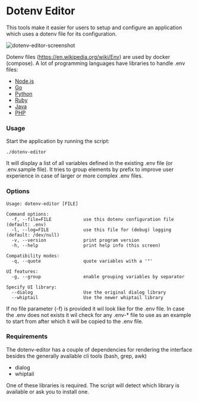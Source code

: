 # Dotenv Editor
This tools make it easier for users to setup and configure an application
which uses a dotenv file for its configuration.

![dotenv-editor-screenshot](https://user-images.githubusercontent.com/503929/91663533-bd27c080-eae9-11ea-9d1d-9e2196b23b11.png)

Dotenv files (https://en.wikipedia.org/wiki/Env) are used by docker (compose).
A lot of programming languages have libraries to handle .env files:
* [Node.js](https://github.com/motdotla/dotenv)
* [Go](https://github.com/joho/godotenv)
* [Python](https://github.com/theskumar/python-dotenv)
* [Ruby](https://github.com/bkeepers/dotenv)
* [Java](https://github.com/cdimascio/java-dotenv)
* [PHP](https://github.com/vlucas/phpdotenv)


### Usage
Start the application by running the script:
```
./dotenv-editor
```

It will display a list of all variables defined in the existing .env file (or
.env.sample file). It tries to group elements by prefix to improve user
experience in case of larger or more complex .env files.


### Options
```
Usage: dotenv-editor [FILE]

Command options:
  -f, --file=FILE            use this dotenv configuration file (default: .env)
  -l, --log=FILE             use this file for (debug) logging (default: /dev/null)
  -v, --version              print program version
  -h, --help                 print help info (this screen)

Compatibility modes:
  -q, --quote                quote variables with a '"'

UI features:
  -g, --group                enable grouping variables by separator

Specify UI library:
  --dialog                   Use the original dialog library
  --whiptail                 Use the newer whiptail library
```

If no file parameter (-f) is provided it wil look like for the .env file. In
case the .env does not exists it wil check for any .env-* file to use as an
example to start from after which it will be copied to the .env file.


### Requirements
The dotenv-editor has a couple of dependencies for rendering the interface
besides the generally available cli tools (bash, grep, awk)

* dialog
* whiptail

One of these libraries is required. The script will detect which library is
available or ask you to install one.

